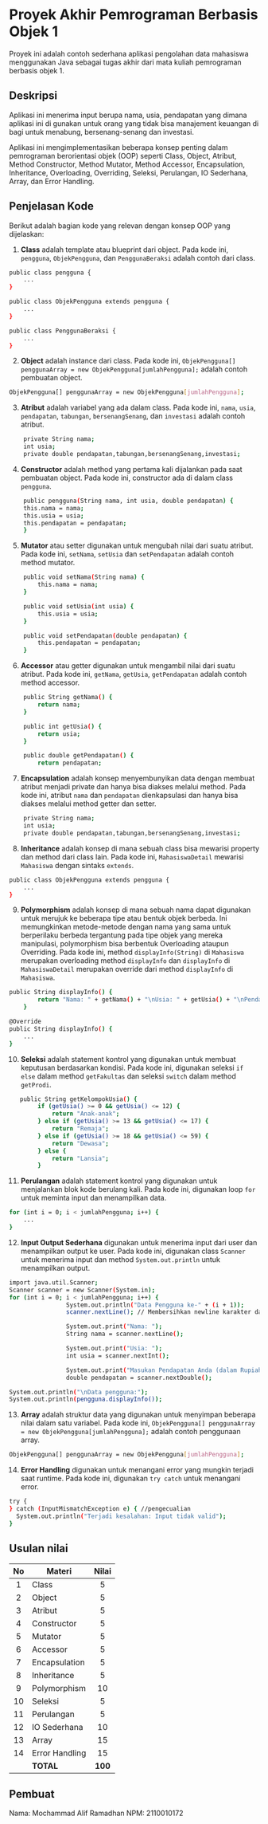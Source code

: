 # Proyek Akhir Pemrograman Berbasis Objek 1

Proyek ini adalah contoh sederhana aplikasi pengolahan data mahasiswa menggunakan Java sebagai tugas akhir dari mata kuliah pemrograman berbasis objek 1.

## Deskripsi

Aplikasi ini menerima input berupa nama, usia, pendapatan yang dimana aplikasi ini di gunakan untuk  orang yang tidak bisa manajement keuangan di bagi untuk menabung, bersenang-senang dan investasi.

Aplikasi ini mengimplementasikan beberapa konsep penting dalam pemrograman berorientasi objek (OOP) seperti Class, Object, Atribut, Method Constructor, Method Mutator, Method Accessor, Encapsulation, Inheritance, Overloading, Overriding, Seleksi, Perulangan, IO Sederhana, Array, dan Error Handling.

## Penjelasan Kode

Berikut adalah bagian kode yang relevan dengan konsep OOP yang dijelaskan:

1. **Class** adalah template atau blueprint dari object. Pada kode ini, `pengguna`, `ObjekPengguna`, dan `PenggunaBeraksi` adalah contoh dari class.

```bash
public class pengguna {
    ...
}

public class ObjekPengguna extends pengguna {
    ...
}

public class PenggunaBeraksi {
    ...
}
```

2. **Object** adalah instance dari class. Pada kode ini, `ObjekPengguna[] penggunaArray = new ObjekPengguna[jumlahPengguna];` adalah contoh pembuatan object.

```bash
ObjekPengguna[] penggunaArray = new ObjekPengguna[jumlahPengguna];
```

3. **Atribut** adalah variabel yang ada dalam class. Pada kode ini, `nama`, `usia`, `pendapatan`, `tabungan`, `bersenangSenang`, dan `investasi` adalah contoh atribut.

```bash
    private String nama;
    int usia;
    private double pendapatan,tabungan,bersenangSenang,investasi;

```

4. **Constructor** adalah method yang pertama kali dijalankan pada saat pembuatan object. Pada kode ini, constructor ada di dalam class `pengguna`.

```bash
    public pengguna(String nama, int usia, double pendapatan) {
    this.nama = nama;
    this.usia = usia;
    this.pendapatan = pendapatan;
    }
```

5. **Mutator** atau setter digunakan untuk mengubah nilai dari suatu atribut. Pada kode ini, `setNama`, `setUsia` dan `setPendapatan` adalah contoh method mutator.

```bash
    public void setNama(String nama) {
        this.nama = nama;
    }

    public void setUsia(int usia) {
        this.usia = usia;
    }

    public void setPendapatan(double pendapatan) {
        this.pendapatan = pendapatan;
    }
```

6. **Accessor** atau getter digunakan untuk mengambil nilai dari suatu atribut. Pada kode ini, `getNama`, `getUsia`, `getPendapatan` adalah contoh method accessor.

```bash
    public String getNama() {
        return nama;
    }

    public int getUsia() {
        return usia;
    }

    public double getPendapatan() {
        return pendapatan;
```

7. **Encapsulation** adalah konsep menyembunyikan data dengan membuat atribut menjadi private dan hanya bisa diakses melalui method. Pada kode ini, atribut `nama` dan `pendapatan` dienkapsulasi dan hanya bisa diakses melalui method getter dan setter.

```bash
    private String nama;
    int usia;
    private double pendapatan,tabungan,bersenangSenang,investasi;
```

8. **Inheritance** adalah konsep di mana sebuah class bisa mewarisi property dan method dari class lain. Pada kode ini, `MahasiswaDetail` mewarisi `Mahasiswa` dengan sintaks `extends`.

```bash
public class ObjekPengguna extends pengguna {
    ...
}
```

9. **Polymorphism** adalah konsep di mana sebuah nama dapat digunakan untuk merujuk ke beberapa tipe atau bentuk objek berbeda. Ini memungkinkan metode-metode dengan nama yang sama untuk berperilaku berbeda tergantung pada tipe objek yang mereka manipulasi, polymorphism bisa berbentuk Overloading ataupun Overriding. Pada kode ini, method `displayInfo(String)` di `Mahasiswa` merupakan overloading method `displayInfo` dan `displayInfo` di `MahasiswaDetail` merupakan override dari method `displayInfo` di `Mahasiswa`.

```bash
public String displayInfo() {
        return "Nama: " + getNama() + "\nUsia: " + getUsia() + "\nPendapatan: " + getPendapatan();
    }

@Override
public String displayInfo() {
    ...
}
```

10. **Seleksi** adalah statement kontrol yang digunakan untuk membuat keputusan berdasarkan kondisi. Pada kode ini, digunakan seleksi `if else` dalam method `getFakultas` dan seleksi `switch` dalam method `getProdi`.

```bash
   public String getKelompokUsia() {
        if (getUsia() >= 0 && getUsia() <= 12) {
            return "Anak-anak";
        } else if (getUsia() >= 13 && getUsia() <= 17) {
            return "Remaja";
        } else if (getUsia() >= 18 && getUsia() <= 59) {
            return "Dewasa";
        } else {
            return "Lansia";
        }
```

11. **Perulangan** adalah statement kontrol yang digunakan untuk menjalankan blok kode berulang kali. Pada kode ini, digunakan loop `for` untuk meminta input dan menampilkan data.

```bash
for (int i = 0; i < jumlahPengguna; i++) {
    ...
}
```

12. **Input Output Sederhana** digunakan untuk menerima input dari user dan menampilkan output ke user. Pada kode ini, digunakan class `Scanner` untuk menerima input dan method `System.out.println` untuk menampilkan output.

```bash
import java.util.Scanner;
Scanner scanner = new Scanner(System.in);
for (int i = 0; i < jumlahPengguna; i++) {
                System.out.println("Data Pengguna ke-" + (i + 1));
                scanner.nextLine(); // Membersihkan newline karakter dari input sebelumnya

                System.out.print("Nama: ");
                String nama = scanner.nextLine();

                System.out.print("Usia: ");
                int usia = scanner.nextInt();

                System.out.print("Masukan Pendapatan Anda (dalam Rupiah): Rp. ");
                double pendapatan = scanner.nextDouble();

System.out.println("\nData pengguna:");
System.out.println(pengguna.displayInfo());
```

13. **Array** adalah struktur data yang digunakan untuk menyimpan beberapa nilai dalam satu variabel. Pada kode ini, `ObjekPengguna[] penggunaArray = new ObjekPengguna[jumlahPengguna];` adalah contoh penggunaan array.

```bash
ObjekPengguna[] penggunaArray = new ObjekPengguna[jumlahPengguna];
```

14. **Error Handling** digunakan untuk menangani error yang mungkin terjadi saat runtime. Pada kode ini, digunakan `try catch` untuk menangani error.

```bash
try {
} catch (InputMismatchException e) { //pengecualian
  System.out.println("Terjadi kesalahan: Input tidak valid");
}
```

## Usulan nilai

| No  | Materi         |  Nilai  |
| :-: | -------------- | :-----: |
|  1  | Class          |    5    |
|  2  | Object         |    5    |
|  3  | Atribut        |    5    |
|  4  | Constructor    |    5    |
|  5  | Mutator        |    5    |
|  6  | Accessor       |    5    |
|  7  | Encapsulation  |    5    |
|  8  | Inheritance    |    5    |
|  9  | Polymorphism   |   10    |
| 10  | Seleksi        |    5    |
| 11  | Perulangan     |    5    |
| 12  | IO Sederhana   |   10    |
| 13  | Array          |   15    |
| 14  | Error Handling |   15    |
|     | **TOTAL**      | **100** |

## Pembuat

Nama: Mochammad Alif Ramadhan
NPM: 2110010172
